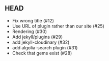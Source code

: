 ## HEAD

  * Fix wrong title (#12)
  * Use URL of plugin rather than our site (#25)
  * Rendering (#30)
  * Add jekyll/plugins (#29)
  * add jekyll-cloudinary (#32)
  * add algolia-search plugin (#31)
  * Check that gems exist (#28)
